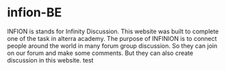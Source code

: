 # infion-BE

INFION is stands for Infinity Discussion. This website was built to complete one of the task in alterra academy. The purpose of INFINION is to connect people around the world in many forum group discussion. So they can join on our forum and make some comments. But they can also create discussion in this website. test
